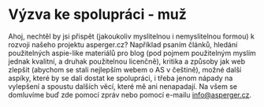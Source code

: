 Výzva ke spolupráci - muž
=====

Ahoj, nechtěl by jsi přispět (jakoukoliv myslitelnou i nemyslitelnou formou) k rozvoji našeho projektu asperger.cz? Například psaním článků, hledání použitelných aspie-like materiálů pro blog (pod pojmem použitelným myslím jednak kvalitní, a druhak použitelnou licenčně), kritika a způsoby jak web zlepšit (abychom se stali nejlepším webem o AS v češtině), možné další aspíky, které by se dali dostat ke spolupráci, i třeba jenom nápady na vylepšení a spoustu dalších věcí, které mě ani nenapadají. Na všem se domluvíme buď zde pomocí zpráv nebo pomocí e-mailu info@asperger.cz. 
